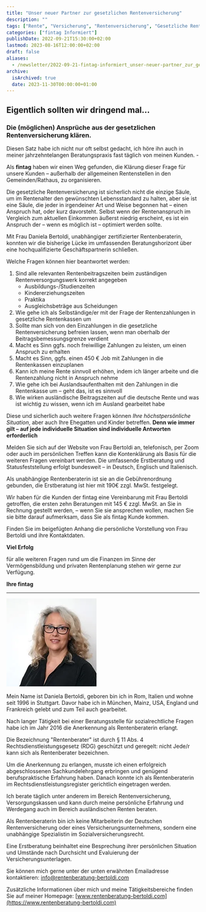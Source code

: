 ```yaml
---
title: "Unser neuer Partner zur gesetzlichen Rentenversicherung"
description: ""
tags: ["Rente", "Versicherung", "Rentenversicherung", "Gesetzliche Rente"]
categories: ["fintag Informiert"]
publishDate: 2022-09-21T15:30:00+02:00
lastmod: 2023-08-16T12:00:00+02:00
draft: false
aliases:
  - /newsletter/2022-09-21-fintag-informiert_unser-neuer-partner_zur_gesetzlichen_rentenversicherung/
archive:
  isArchived: true
  date: 2023-11-30T00:00:00+01:00
---
```

## Eigentlich sollten wir dringend mal\...
### Die (möglichen) Ansprüche aus der gesetzlichen Rentenversicherung klären.

Diesen Satz habe ich nicht nur oft selbst gedacht, ich höre ihn auch in meiner jahrzehntelangen Beratungspraxis fast
täglich von meinen Kunden. -

Als **fintag** haben wir einen Weg gefunden, die Klärung dieser Frage für unsere Kunden – außerhalb der allgemeinen
Rentenstellen in den Gemeinden/Rathaus, zu organisieren.

Die gesetzliche Rentenversicherung ist sicherlich nicht die einzige Säule, um im Rentenalter den gewünschten
Lebensstandard zu halten, aber sie ist eine Säule, die jeder in irgendeiner Art und Weise begonnen hat –
einen Anspruch hat, oder kurz davorsteht. Selbst wenn der Rentenanspruch im Vergleich zum aktuellen Einkommen
äußerst niedrig erscheint, es ist ein Anspruch der – wenn es möglich ist – optimiert werden sollte.

Mit Frau Daniela Bertoldi, unabhängiger zertifizierter Rentenberaterin, konnten wir die bisherige Lücke im umfassenden
Beratungshorizont über eine hochqualifizierte Geschäftspartnerin schließen.

Welche Fragen können hier beantwortet werden:

1. Sind alle relevanten Rentenbeitragszeiten beim zuständigen Rentenversorgungswerk korrekt angegeben
    - Ausbildungs-/Studienzeiten
    - Kindererziehungszeiten
    - Praktika
    - Ausgleichsbeträge aus Scheidungen
3. Wie gehe ich als Selbständige/er mit der Frage der Rentenzahlungen in gesetzliche Rentenkassen um
4. Sollte man sich von den Einzahlungen in die gesetzliche Rentenversicherung befreien lassen, wenn man
   oberhalb der Beitragsbemessungsgrenze verdient
5. Macht es Sinn ggfs. noch freiwillige Zahlungen zu leisten, um einen Anspruch zu erhalten
6. Macht es Sinn, ggfs. einen 450 € Job mit Zahlungen in die Rentenkassen einzuplanen
7. Kann ich meine Rente sinnvoll erhöhen, indem ich länger arbeite und die Rentenzahlung nicht in Anspruch nehme
8. Wie gehe ich bei Auslandsaufenthalten mit den Zahlungen in die Rentenkasse um – geht das, ist es sinnvoll
9. Wie wirken ausländische Beitragszeiten auf die deutsche Rente und was ist wichtig zu wissen, wenn ich im Ausland
   gearbeitet habe

Diese und sicherlich auch weitere Fragen können *Ihre höchstpersönliche Situation*, aber auch Ihre Ehegatten und Kinder
betreffen. **Denn wie immer gilt – auf jede individuelle Situation sind individuelle Antworten erforderlich**

Melden Sie sich auf der Website von Frau Bertoldi an, telefonisch, per Zoom oder auch im persönlichen Treffen kann
die Kontenklärung als Basis für die weiteren Fragen vereinbart werden. Die umfassende Erstberatung und
Statusfeststellung erfolgt bundesweit – in Deutsch, Englisch und Italienisch.

Als unabhängige Rentenberaterin ist sie an die Gebührenordnung gebunden, die Erstberatung ist hier mit
190€ zzgl. MwSt. festgelegt.

Wir haben für die Kunden der fintag eine Vereinbarung mit Frau Bertoldi getroffen, die ersten zehn Beratungen mit
145 € zzgl. MwSt. an Sie in Rechnung gestellt werden, – wenn Sie sie ansprechen wollen, machen Sie sie bitte darauf
aufmerksam, dass Sie als fintag Kunde kommen.

Finden Sie im beigefügten Anhang die persönliche Vorstellung von Frau Bertoldi und ihre Kontaktdaten.

**Viel Erfolg**

für alle weiteren Fragen rund um die Finanzen im Sinne der Vermögensbildung und privaten Rentenplanung stehen wir
gerne zur Verfügung.

**Ihre fintag**

----

![](img1_600.webp)

Mein Name ist Daniela Bertoldi, geboren bin ich in Rom, Italien und wohne seit 1996 in Stuttgart. Davor habe ich in
München, Mainz, USA, England und Frankreich gelebt und zum Teil auch gearbeitet.

Nach langer Tätigkeit bei einer Beratungsstelle für sozialrechtliche Fragen habe ich im Jahr 2016 die Anerkennung als
Rentenberaterin erlangt.

Die Bezeichnung "Rentenberater" ist durch § 11 Abs. 4 Rechtsdienstleistungsgesetz (RDG) geschützt und geregelt: nicht
Jede/r kann sich als Rentenberater bezeichnen.

Um die Anerkennung zu erlangen, musste ich einen erfolgreich abgeschlossenen Sachkundelehrgang erbringen und genügend
berufspraktische Erfahrung haben. Danach konnte ich als Rentenberaterin im Rechtsdienstleistungsregister gerichtlich
eingetragen werden.

Ich berate täglich unter anderem im Bereich Rentenversicherung, Versorgungskassen und kann durch meine persönliche
Erfahrung und Werdegang auch im Bereich ausländischen Renten beraten.

Als Rentenberaterin bin ich keine Mitarbeiterin der Deutschen Rentenversicherung oder eines Versicherungsunternehmens,
sondern eine unabhängige Spezialistin im Sozialversicherungsrecht.

Eine Erstberatung beinhaltet eine Besprechung ihrer persönlichen Situation und Umstände nach Durchsicht und
Evaluierung der Versicherungsunterlagen.

Sie können mich gerne unter der unten erwähnten Emailadresse kontaktieren:
[info@rentenberatung-bertoldi.com](mailto:info@rentenberatung-bertoldi.com)

Zusätzliche Informationen über mich und meine Tätigkeitsbereiche finden Sie auf meiner Homepage:
[www.rentenberatung-bertoldi.com](https://www.rentenberatung-bertoldi.com)
